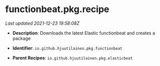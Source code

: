 # functionbeat.pkg.recipe

_Last updated 2021-12-23 19:58:08Z_

- **Description**: Downloads the latest Elastic functionbeat and creates a package

- **Identifier**: `io.github.hjuutilainen.pkg.functionbeat`

- **Parent Recipes**: `io.github.hjuutilainen.pkg.elasticbeat`